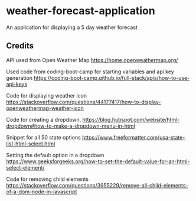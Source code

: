 # weather-forecast-application
An application for displaying a 5 day weather forecast


## Credits

API used from Open Weather Map
https://home.openweathermap.org/

Used code from coding-boot-camp for starting variables and api key generation
https://coding-boot-camp.github.io/full-stack/apis/how-to-use-api-keys

Code for displaying weather icon
https://stackoverflow.com/questions/44177417/how-to-display-openweathermap-weather-icon

Code for creating a dropdown.
https://blog.hubspot.com/website/html-dropdown#how-to-make-a-dropdown-menu-in-html

Snippet for all 50 state options
https://www.freeformatter.com/usa-state-list-html-select.html

Setting the default option in a dropdown
https://www.geeksforgeeks.org/how-to-set-the-default-value-for-an-html-select-element/

Code for removing child elements
https://stackoverflow.com/questions/3955229/remove-all-child-elements-of-a-dom-node-in-javascript



